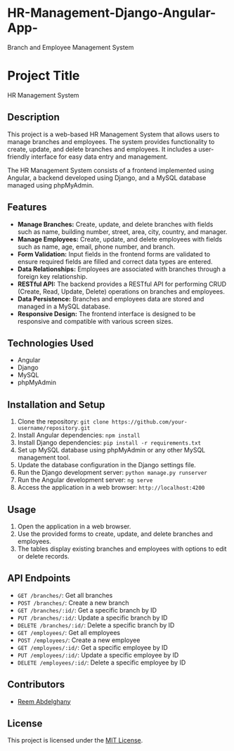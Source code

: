 # HR-Management-Django-Angular-App-
Branch and Employee Management System
# Project Title

HR Management System

## Description

This project is a web-based HR Management System that allows users to manage branches and employees. The system provides functionality to create, update, and delete branches and employees. It includes a user-friendly interface for easy data entry and management.

The HR Management System consists of a frontend implemented using Angular, a backend developed using Django, and a MySQL database managed using phpMyAdmin.

## Features

- **Manage Branches:** Create, update, and delete branches with fields such as name, building number, street, area, city, country, and manager.
- **Manage Employees:** Create, update, and delete employees with fields such as name, age, email, phone number, and branch.
- **Form Validation:** Input fields in the frontend forms are validated to ensure required fields are filled and correct data types are entered.
- **Data Relationships:** Employees are associated with branches through a foreign key relationship.
- **RESTful API:** The backend provides a RESTful API for performing CRUD (Create, Read, Update, Delete) operations on branches and employees.
- **Data Persistence:** Branches and employees data are stored and managed in a MySQL database.
- **Responsive Design:** The frontend interface is designed to be responsive and compatible with various screen sizes.

## Technologies Used

- Angular
- Django
- MySQL
- phpMyAdmin

## Installation and Setup

1. Clone the repository: `git clone https://github.com/your-username/repository.git`
2. Install Angular dependencies: `npm install`
3. Install Django dependencies: `pip install -r requirements.txt`
4. Set up MySQL database using phpMyAdmin or any other MySQL management tool.
5. Update the database configuration in the Django settings file.
6. Run the Django development server: `python manage.py runserver`
7. Run the Angular development server: `ng serve`
8. Access the application in a web browser: `http://localhost:4200`

## Usage

1. Open the application in a web browser.
2. Use the provided forms to create, update, and delete branches and employees.
3. The tables display existing branches and employees with options to edit or delete records.

## API Endpoints

- `GET /branches/`: Get all branches
- `POST /branches/`: Create a new branch
- `GET /branches/:id/`: Get a specific branch by ID
- `PUT /branches/:id/`: Update a specific branch by ID
- `DELETE /branches/:id/`: Delete a specific branch by ID
- `GET /employees/`: Get all employees
- `POST /employees/`: Create a new employee
- `GET /employees/:id/`: Get a specific employee by ID
- `PUT /employees/:id/`: Update a specific employee by ID
- `DELETE /employees/:id/`: Delete a specific employee by ID

## Contributors

- [Reem Abdelghany](https://github.com/ReemAbdelghany)

## License

This project is licensed under the [MIT License](https://opensource.org/licenses/MIT).

